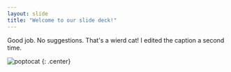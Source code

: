 ```yaml
---
layout: slide
title: "Welcome to our slide deck!"
---
```

Good job. No suggestions.
That's a wierd cat! I edited the caption a second time.

![poptocat](https://octodex.github.com/images/poptocat.png)
{: .center}
